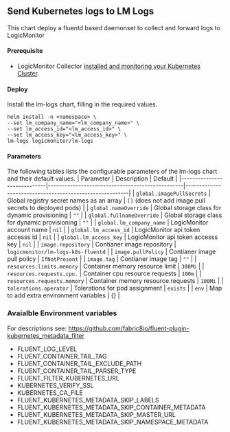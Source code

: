 ## Send Kubernetes logs to LM Logs

This chart deploy a fluentd based daemonset to collect and forward logs to LogicMonitor
#### Prerequisite
- LogicMonitor Collector [installed and monitoring your Kubernetes Cluster](https://www.logicmonitor.com/support/monitoring/containers/kubernetes/adding-your-kubernetes-cluster-into-monitoring). 

#### Deploy

Install the lm-logs chart, filling in the required values.

``` console
helm install -n <namespace> \
--set lm_company_name="<lm_company_name>" \
--set lm_access_id="<lm_access_id>" \
--set lm_access_key="<lm_access_key>" \
lm-logs logicmonitor/lm-logs
```

#### Parameters
The following tables lists the configurable parameters of the lm-logs chart and their default values.
| Parameter                   | Description                                     | Default                                                 |
|-----------------------------|-------------------------------------------------|---------------------------------------------------------|
| `global.imagePullSecrets`   | Global registry secret names as an array        | `[]` (does not add image pull secrets to deployed pods) |
| `global.nameOverride`       | Global storage class for dynamic provisioning   | `""`                                                    |
| `global.fullnameOverride`   | Global storage class for dynamic provisioning   | `""`                                                    |
| `global.lm_company_name`    | LogicMonitor account name                       | `nil`                                                   |
| `global.lm_access_id`       | LogicMonitor api token accesss id               | `nil`                                                   |
| `global.lm_access_key`      | LogicMonitor api token accesss key              | `nil`                                                   |
| `image.repository`          | Contianer image repository                      | `logicmonitor/lm-logs-k8s-fluentd`                      |
| `image.pullPolicy`          | Contianer image pull policy                     | `IfNotPresent`                                          |
| `image.tag`                 | Contianer image tag                             | `""`                                                    |
| `resources.limits.memory`   | Container memory resource limit                 | `300Mi`                                                 |
| `resources.requests.cpu.`   | Container cpu resource requests                 | `100m`                                                  |
| `resources.requests.memory` | Container memory resource requests              | `100Mi`                                                 |
| `tolerations.operator`      | Tolerations for pod assignment	                | `exists`                                                |
| `env`                       | Map to add extra environment variables	        | {}                                                      |

### Avaialble Environment variables
For descriptions see: https://github.com/fabric8io/fluent-plugin-kubernetes_metadata_filter

* FLUENT_LOG_LEVEL
* FLUENT_CONTAINER_TAIL_TAG 
* FLUENT_CONTAINER_TAIL_EXCLUDE_PATH
* FLUENT_CONTAINER_TAIL_PARSER_TYPE
* FLUENT_FILTER_KUBERNETES_URL
* KUBERNETES_VERIFY_SSL
* KUBERNETES_CA_FILE
* FLUENT_KUBERNETES_METADATA_SKIP_LABELS
* FLUENT_KUBERNETES_METADATA_SKIP_CONTAINER_METADATA
* FLUENT_KUBERNETES_METADATA_SKIP_MASTER_URL
* FLUENT_KUBERNETES_METADATA_SKIP_NAMESPACE_METADATA